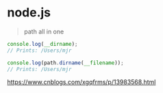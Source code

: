 # node.js

> path all in one

```js
console.log(__dirname);
// Prints: /Users/mjr

console.log(path.dirname(__filename));
// Prints: /Users/mjr

```

https://www.cnblogs.com/xgqfrms/p/13983568.html
